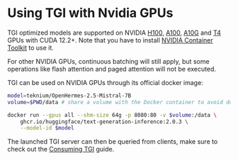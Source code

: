 # Using TGI with Nvidia GPUs

TGI optimized models are supported on NVIDIA [H100](https://www.nvidia.com/en-us/data-center/h100/), [A100](https://www.nvidia.com/en-us/data-center/a100/), [A10G](https://www.nvidia.com/en-us/data-center/products/a10-gpu/) and [T4](https://www.nvidia.com/en-us/data-center/tesla-t4/) GPUs with CUDA 12.2+. Note that you have to install [NVIDIA Container Toolkit](https://docs.nvidia.com/datacenter/cloud-native/container-toolkit/install-guide.html) to use it.

For other NVIDIA GPUs, continuous batching will still apply, but some operations like flash attention and paged attention will not be executed.

TGI can be used on NVIDIA GPUs through its official docker image:

```bash
model=teknium/OpenHermes-2.5-Mistral-7B
volume=$PWD/data # share a volume with the Docker container to avoid downloading weights every run

docker run --gpus all --shm-size 64g -p 8080:80 -v $volume:/data \
    ghcr.io/huggingface/text-generation-inference:2.0.3 \
    --model-id $model
```

The launched TGI server can then be queried from clients, make sure to check out the [Consuming TGI](./basic_tutorials/consuming_tgi) guide.
